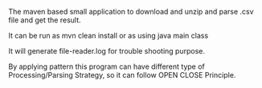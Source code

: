 The maven based small application to download and unzip and parse .csv file and get the result.

It can be run as mvn clean install or as using java main class

It will generate file-reader.log for trouble shooting purpose.

By applying pattern this program can have different type of Processing/Parsing Strategy, so it can follow OPEN CLOSE Principle.